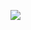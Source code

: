 ![](https://file.garden/Zlc_rlwZaj3gLlZ-/Screenshot_2024-12-02-14-52-33-286_com.google.android.googlequicksearchbox-edit.jpg)
